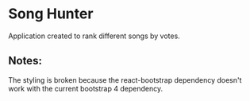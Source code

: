 # Song Hunter

Application created to rank different songs by votes.

## Notes:
The styling is broken because the react-bootstrap dependency doesn't work with the current bootstrap 4 dependency.